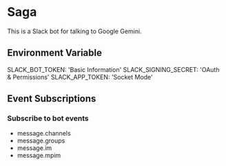 # Saga

This is a Slack bot for talking to Google Gemini.

## Environment Variable

SLACK_BOT_TOKEN: 'Basic Information'
SLACK_SIGNING_SECRET: 'OAuth & Permissions'
SLACK_APP_TOKEN: 'Socket Mode'

## Event Subscriptions

### Subscribe to bot events

- message.channels
- message.groups
- message.im
- message.mpim

